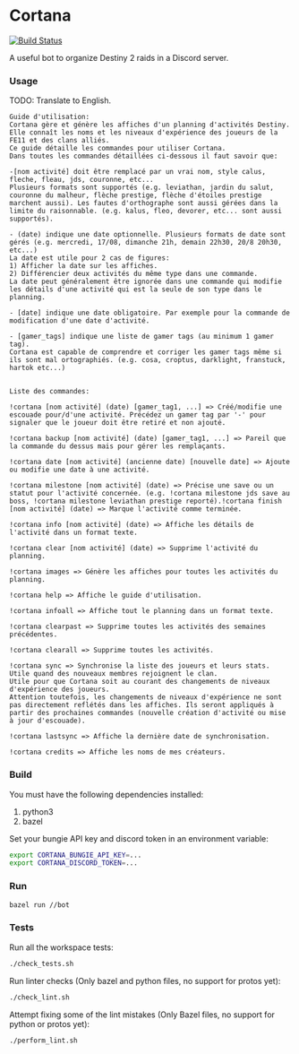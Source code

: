 # Cortana

[![Build Status](https://travis-ci.org/ValHook/Cortana.svg?branch=master)](https://travis-ci.org/ValHook/Cortana.svg?branch=master)

A useful bot to organize Destiny 2 raids in a Discord server.

### Usage
TODO: Translate to English.
```
Guide d'utilisation:
Cortana gère et génère les affiches d'un planning d'activités Destiny.
Elle connaît les noms et les niveaux d'expérience des joueurs de la FE11 et des clans alliés.
Ce guide détaille les commandes pour utiliser Cortana.
Dans toutes les commandes détaillées ci-dessous il faut savoir que: 

-[nom activité] doit être remplacé par un vrai nom, style calus, fleche, fleau, jds, couronne, etc...
Plusieurs formats sont supportés (e.g. leviathan, jardin du salut, couronne du malheur, flèche prestige, flèche d'étoiles prestige marchent aussi). Les fautes d'orthographe sont aussi gérées dans la limite du raisonnable. (e.g. kalus, fleo, devorer, etc... sont aussi supportés).

- (date) indique une date optionnelle. Plusieurs formats de date sont gérés (e.g. mercredi, 17/08, dimanche 21h, demain 22h30, 20/8 20h30, etc...)
La date est utile pour 2 cas de figures:
1) Afficher la date sur les affiches.
2) Différencier deux activités du même type dans une commande.
La date peut généralement être ignorée dans une commande qui modifie les détails d'une activité qui est la seule de son type dans le planning.

- [date] indique une date obligatoire. Par exemple pour la commande de modification d'une date d'activité.

- [gamer_tags] indique une liste de gamer tags (au minimum 1 gamer tag).
Cortana est capable de comprendre et corriger les gamer tags même si ils sont mal ortographiés. (e.g. cosa, croptus, darklight, franstuck, hartok etc...)


Liste des commandes: 

!cortana [nom activité] (date) [gamer_tag1, ...] => Créé/modifie une escouade pour/d'une activité. Précédez un gamer tag par '-' pour signaler que le joueur doit être retiré et non ajouté.

!cortana backup [nom activité] (date) [gamer_tag1, ...] => Pareil que la commande du dessus mais pour gérer les remplaçants.

!cortana date [nom activité] (ancienne date) [nouvelle date] => Ajoute ou modifie une date à une activité.

!cortana milestone [nom activité] (date) => Précise une save ou un statut pour l'activité concernée. (e.g. !cortana milestone jds save au boss, !cortana milestone leviathan prestige reporté).!cortana finish [nom activité] (date) => Marque l'activité comme terminée.

!cortana info [nom activité] (date) => Affiche les détails de l'activité dans un format texte.

!cortana clear [nom activité] (date) => Supprime l'activité du planning.

!cortana images => Génère les affiches pour toutes les activités du planning.

!cortana help => Affiche le guide d'utilisation.

!cortana infoall => Affiche tout le planning dans un format texte.

!cortana clearpast => Supprime toutes les activités des semaines précédentes.

!cortana clearall => Supprime toutes les activités.

!cortana sync => Synchronise la liste des joueurs et leurs stats.
Utile quand des nouveaux membres rejoignent le clan.
Utile pour que Cortana soit au courant des changements de niveaux d'expérience des joueurs.
Attention toutefois, les changements de niveaux d'expérience ne sont pas directement reflétés dans les affiches. Ils seront appliqués à partir des prochaines commandes (nouvelle création d'activité ou mise à jour d'escouade).

!cortana lastsync => Affiche la dernière date de synchronisation.

!cortana credits => Affiche les noms de mes créateurs.
```

### Build

You must have the following dependencies installed:
1. python3
2. bazel

Set your bungie API key and discord token in an environment variable:
```sh
export CORTANA_BUNGIE_API_KEY=...
export CORTANA_DISCORD_TOKEN=...
```

### Run
```sh
bazel run //bot
```

### Tests
Run all the workspace tests:
```sh
./check_tests.sh
```

Run linter checks (Only bazel and python files, no support for protos yet):
```sh
./check_lint.sh
```

Attempt fixing some of the lint mistakes (Only Bazel files, no support for python or protos yet):
```sh
./perform_lint.sh
```

